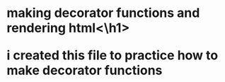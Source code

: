 <h1>making decorator functions and rendering html<\h1>
<p>i created this file to practice how to make decorator functions</p>